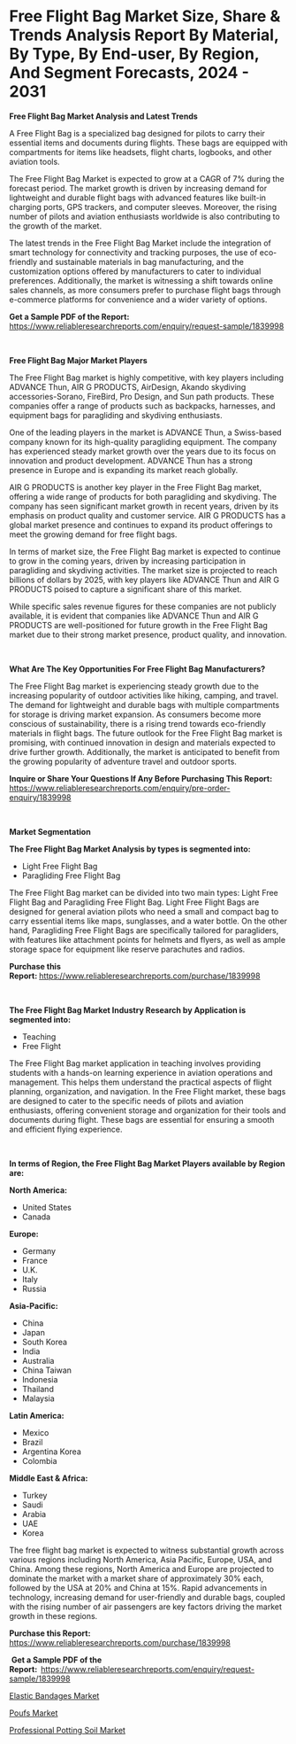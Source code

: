<p><h1>Free Flight Bag Market Size, Share & Trends Analysis Report By Material, By Type, By End-user, By Region, And Segment Forecasts, 2024 - 2031</h1></p><p><strong>Free Flight Bag Market Analysis and Latest Trends</strong></p>
<p><p>A Free Flight Bag is a specialized bag designed for pilots to carry their essential items and documents during flights. These bags are equipped with compartments for items like headsets, flight charts, logbooks, and other aviation tools.</p><p>The Free Flight Bag Market is expected to grow at a CAGR of 7% during the forecast period. The market growth is driven by increasing demand for lightweight and durable flight bags with advanced features like built-in charging ports, GPS trackers, and computer sleeves. Moreover, the rising number of pilots and aviation enthusiasts worldwide is also contributing to the growth of the market.</p><p>The latest trends in the Free Flight Bag Market include the integration of smart technology for connectivity and tracking purposes, the use of eco-friendly and sustainable materials in bag manufacturing, and the customization options offered by manufacturers to cater to individual preferences. Additionally, the market is witnessing a shift towards online sales channels, as more consumers prefer to purchase flight bags through e-commerce platforms for convenience and a wider variety of options.</p></p>
<p><strong>Get a Sample PDF of the Report:&nbsp;</strong> <a href="https://www.reliableresearchreports.com/enquiry/request-sample/1839998">https://www.reliableresearchreports.com/enquiry/request-sample/1839998</a></p>
<p>&nbsp;</p>
<p><strong>Free Flight Bag Major Market Players</strong></p>
<p><p>The Free Flight Bag market is highly competitive, with key players including ADVANCE Thun, AIR G PRODUCTS, AirDesign, Akando skydiving accessories-Sorano, FireBird, Pro Design, and Sun path products. These companies offer a range of products such as backpacks, harnesses, and equipment bags for paragliding and skydiving enthusiasts.</p><p>One of the leading players in the market is ADVANCE Thun, a Swiss-based company known for its high-quality paragliding equipment. The company has experienced steady market growth over the years due to its focus on innovation and product development. ADVANCE Thun has a strong presence in Europe and is expanding its market reach globally.</p><p>AIR G PRODUCTS is another key player in the Free Flight Bag market, offering a wide range of products for both paragliding and skydiving. The company has seen significant market growth in recent years, driven by its emphasis on product quality and customer service. AIR G PRODUCTS has a global market presence and continues to expand its product offerings to meet the growing demand for free flight bags.</p><p>In terms of market size, the Free Flight Bag market is expected to continue to grow in the coming years, driven by increasing participation in paragliding and skydiving activities. The market size is projected to reach billions of dollars by 2025, with key players like ADVANCE Thun and AIR G PRODUCTS poised to capture a significant share of this market.</p><p>While specific sales revenue figures for these companies are not publicly available, it is evident that companies like ADVANCE Thun and AIR G PRODUCTS are well-positioned for future growth in the Free Flight Bag market due to their strong market presence, product quality, and innovation.</p></p>
<p>&nbsp;</p>
<p><strong>What Are The Key Opportunities For Free Flight Bag Manufacturers?</strong></p>
<p><p>The Free Flight Bag market is experiencing steady growth due to the increasing popularity of outdoor activities like hiking, camping, and travel. The demand for lightweight and durable bags with multiple compartments for storage is driving market expansion. As consumers become more conscious of sustainability, there is a rising trend towards eco-friendly materials in flight bags. The future outlook for the Free Flight Bag market is promising, with continued innovation in design and materials expected to drive further growth. Additionally, the market is anticipated to benefit from the growing popularity of adventure travel and outdoor sports.</p></p>
<p><strong>Inquire or Share Your Questions If Any Before Purchasing This Report:</strong> <a href="https://www.reliableresearchreports.com/enquiry/pre-order-enquiry/1839998">https://www.reliableresearchreports.com/enquiry/pre-order-enquiry/1839998</a></p>
<p>&nbsp;</p>
<p><strong>Market Segmentation</strong></p>
<p><strong>The Free Flight Bag Market Analysis by types is segmented into:</strong></p>
<p><ul><li>Light Free Flight Bag</li><li>Paragliding Free Flight Bag</li></ul></p>
<p><p>The Free Flight Bag market can be divided into two main types: Light Free Flight Bag and Paragliding Free Flight Bag. Light Free Flight Bags are designed for general aviation pilots who need a small and compact bag to carry essential items like maps, sunglasses, and a water bottle. On the other hand, Paragliding Free Flight Bags are specifically tailored for paragliders, with features like attachment points for helmets and flyers, as well as ample storage space for equipment like reserve parachutes and radios.</p></p>
<p><strong>Purchase this Report:&nbsp;</strong><a href="https://www.reliableresearchreports.com/purchase/1839998">https://www.reliableresearchreports.com/purchase/1839998</a></p>
<p>&nbsp;</p>
<p><strong>The Free Flight Bag Market Industry Research by Application is segmented into:</strong></p>
<p><ul><li>Teaching</li><li>Free Flight</li></ul></p>
<p><p>The Free Flight Bag market application in teaching involves providing students with a hands-on learning experience in aviation operations and management. This helps them understand the practical aspects of flight planning, organization, and navigation. In the Free Flight market, these bags are designed to cater to the specific needs of pilots and aviation enthusiasts, offering convenient storage and organization for their tools and documents during flight. These bags are essential for ensuring a smooth and efficient flying experience.</p></p>
<p>&nbsp;</p>
<p><strong>In terms of Region, the Free Flight Bag Market Players available by Region are:</strong></p>
<p>
    <p> <strong> North America: </strong>
        <ul>
            <li>United States</li>
            <li>Canada</li>
        </ul>
        </p> 
    <p> <strong> Europe: </strong>
        <ul>
            <li>Germany</li>
            <li>France</li>
            <li>U.K.</li>
            <li>Italy</li>
            <li>Russia</li>
        </ul>
        </p> 
    <p> <strong> Asia-Pacific: </strong>
        <ul>
            <li>China</li>
            <li>Japan</li>
            <li>South Korea</li>
            <li>India</li>
            <li>Australia</li>
            <li>China Taiwan</li>
            <li>Indonesia</li>
            <li>Thailand</li>
            <li>Malaysia</li>
        </ul>
        </p> 
    <p> <strong> Latin America: </strong>
        <ul>
            <li>Mexico</li>
            <li>Brazil</li>
            <li>Argentina Korea</li>
            <li>Colombia</li>
        </ul>
        </p> 
    <p> <strong> Middle East & Africa: </strong>
        <ul>
            <li>Turkey</li>
            <li>Saudi</li>
            <li>Arabia</li>
            <li>UAE</li>
            <li>Korea</li>
        </ul>
    </p>
    </p>
<p><p>The free flight bag market is expected to witness substantial growth across various regions including North America, Asia Pacific, Europe, USA, and China. Among these regions, North America and Europe are projected to dominate the market with a market share of approximately 30% each, followed by the USA at 20% and China at 15%. Rapid advancements in technology, increasing demand for user-friendly and durable bags, coupled with the rising number of air passengers are key factors driving the market growth in these regions.</p></p>
<p><strong>Purchase this Report: </strong><a href="https://www.reliableresearchreports.com/purchase/1839998">https://www.reliableresearchreports.com/purchase/1839998</a></p>
<p>&nbsp;<strong>Get a Sample PDF of the Report:&nbsp;&nbsp;</strong><a href="https://www.reliableresearchreports.com/enquiry/request-sample/1839998">https://www.reliableresearchreports.com/enquiry/request-sample/1839998</a></p>
<p><strong></strong></p>
<p><p><a href="https://github.com/brentleyjimmiealvaradoz4l1rea/Market-Research-Report-List-1/blob/main/elastic-bandages-market.md">Elastic Bandages Market</a></p><p><a href="https://github.com/eeaveuhhh/Market-Research-Report-List-1/blob/main/poufs-market.md">Poufs Market</a></p><p><a href="https://github.com/Angelnienowdseej3e45z3p8c/Market-Research-Report-List-1/blob/main/professional-potting-soil-market.md">Professional Potting Soil Market</a></p></p>